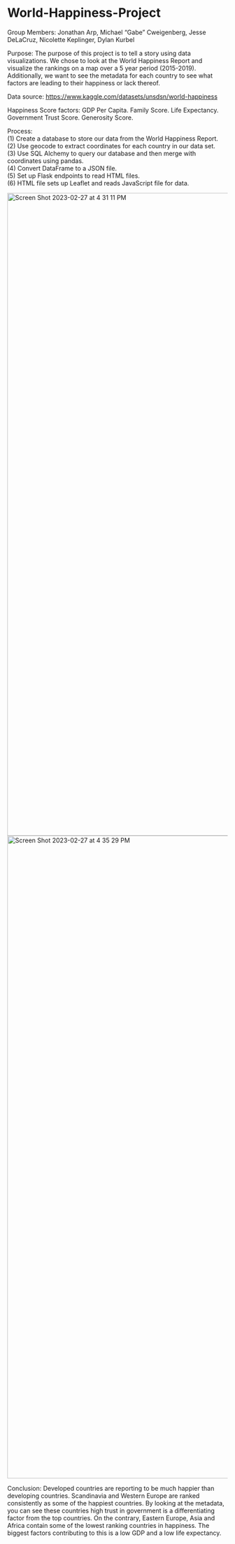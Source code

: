 # World-Happiness-Project

Group Members: Jonathan Arp, Michael “Gabe” Cweigenberg, Jesse DeLaCruz, Nicolette Keplinger, Dylan Kurbel

Purpose: The purpose of this project is to tell a story using data visualizations. We chose to look at the World Happiness Report and visualize the rankings on a map over a 5 year period (2015-2019). Additionally, we want to see the metadata for each country to see what factors are leading to their happiness or lack thereof.

Data source: https://www.kaggle.com/datasets/unsdsn/world-happiness

Happiness Score factors:
GDP Per Capita. 
Family Score. 
Life Expectancy. 
Government Trust Score. 
Generosity Score. 

Process:  
(1) Create a database to store our data from the World Happiness Report.  
(2) Use geocode to extract coordinates for each country in our data set.  
(3) Use SQL Alchemy to query our database and then merge with coordinates using pandas.  
(4) Convert DataFrame to a JSON file.  
(5) Set up Flask endpoints to read HTML files.  
(6) HTML file sets up Leaflet and reads JavaScript file for data.

<img width="1470" alt="Screen Shot 2023-02-27 at 4 31 11 PM" src="https://user-images.githubusercontent.com/116036703/221701168-f524e4fa-3160-4500-b744-3400b817068d.png">

<img width="1470" alt="Screen Shot 2023-02-27 at 4 35 29 PM" src="https://user-images.githubusercontent.com/116036703/221701567-4d7782ed-f537-42d9-b82c-6f9e46e17a4c.png">


Conclusion: Developed countries are reporting to be much happier than developing countries. Scandinavia and Western Europe are ranked consistently as some of the happiest countries. By looking at the metadata, you can see these countries high trust in government is a differentiating factor from the top countries. On the contrary, Eastern Europe, Asia and Africa contain some of the lowest ranking countries in happiness. The biggest factors contributing to this is a low GDP and a low life expectancy.

